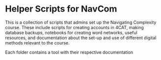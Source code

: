 # Helper Scripts for NavCom

This is a collection of scripts that admins set up the Navigating Complexity course. These include scripts for creating accounts in 4CAT, making database backups, notebooks for creating word networks, useful resources, and documentation about the set-up and use of different digital methods relevant to the course.

Each folder contains a tool with their respective documentation
